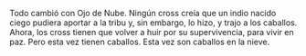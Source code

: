 Todo cambió con Ojo de Nube.
Ningún cross creía que un indio nacido ciego pudiera aportar a la tribu y, sin embargo, lo hizo, y trajo a los caballos. 
Ahora, los cross tienen que volver a huir por su supervivencia, para vivir en paz. 
Pero esta vez tienen caballos. Esta vez son caballos en la nieve. 

